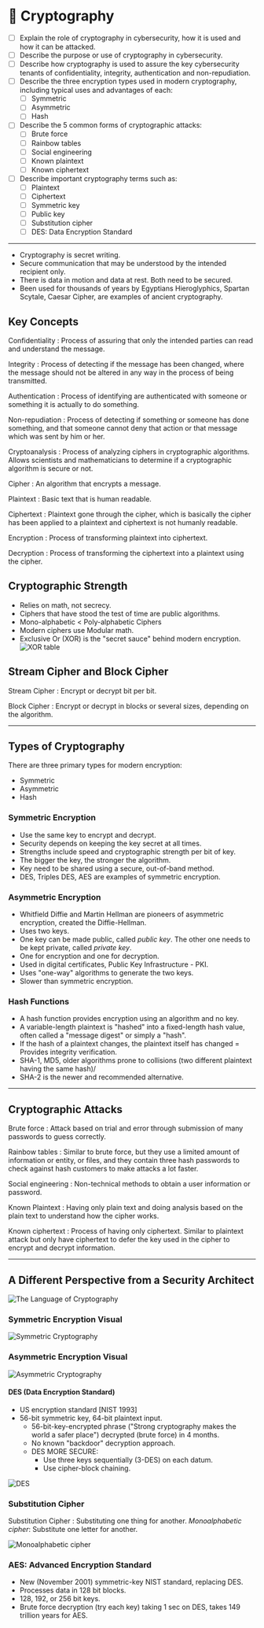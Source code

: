 # 🔑 Cryptography

* [ ] Explain the role of cryptography in cybersecurity, how it is used and how it can be attacked.
* [ ] Describe the purpose or use of cryptography in cybersecurity.
* [ ] Describe how cryptography is used to assure the key cybersecurity tenants of confidentiality, integrity, authentication and non-repudiation.
* [ ] Describe the three encryption types used in modern cryptography, including typical uses and advantages of each:
  * [ ] Symmetric
  * [ ] Asymmetric
  * [ ] Hash
* [ ] Describe the 5 common forms of cryptographic attacks:
  * [ ] Brute force
  * [ ] Rainbow tables
  * [ ] Social engineering
  * [ ] Known plaintext
  * [ ] Known ciphertext
* [ ] Describe important cryptography terms such as:
  * [ ] Plaintext
  * [ ] Ciphertext
  * [ ] Symmetric key
  * [ ] Public key
  * [ ] Substitution cipher
  * [ ] DES: Data Encryption Standard

***

* Cryptography is secret writing.
* Secure communication that may be understood by the intended recipient only.
* There is data in motion and data at rest. Both need to be secured.
* Been used for thousands of years by Egyptians Hieroglyphics, Spartan Scytale, Caesar Cipher, are examples of ancient cryptography.

## Key Concepts

Confidentiality : Process of assuring that only the intended parties can read and understand the message.

Integrity : Process of detecting if the message has been changed, where the message should not be altered in any way in the process of being transmitted.

Authentication : Process of identifying are authenticated with someone or something it is actually to do something.

Non-repudiation : Process of detecting if something or someone has done something, and that someone cannot deny that action or that message which was sent by him or her.

Cryptoanalysis : Process of analyzing ciphers in cryptographic algorithms. Allows scientists and mathematicians to determine if a cryptographic algorithm is secure or not.

Cipher : An algorithm that encrypts a message.

Plaintext : Basic text that is human readable.

Ciphertext : Plaintext gone through the cipher, which is basically the cipher has been applied to a plaintext and ciphertext is not humanly readable.

Encryption : Process of transforming plaintext into ciphertext.

Decryption : Process of transforming the ciphertext into a plaintext using the cipher.

## Cryptographic Strength

* Relies on math, not secrecy.
* Ciphers that have stood the test of time are public algorithms.
* Mono-alphabetic < Poly-alphabetic Ciphers
* Modern ciphers use Modular math.
* Exclusive Or (XOR) is the "secret sauce" behind modern encryption. ![XOR table](https://img.phemex.com/wp-content/uploads/2021/07/19091947/xor.jpg)

## Stream Cipher and Block Cipher

Stream Cipher : Encrypt or decrypt bit per bit.

Block Cipher : Encrypt or decrypt in blocks or several sizes, depending on the algorithm.

***

## Types of Cryptography

There are three primary types for modern encryption:

* Symmetric
* Asymmetric
* Hash

### Symmetric Encryption

* Use the same key to encrypt and decrypt.
* Security depends on keeping the key secret at all times.
* Strengths include speed and cryptographic strength per bit of key.
* The bigger the key, the stronger the algorithm.
* Key need to be shared using a secure, out-of-band method.
* DES, Triples DES, AES are examples of symmetric encryption.

### Asymmetric Encryption

* Whitfield Diffie and Martin Hellman are pioneers of asymmetric encryption, created the Diffie-Hellman.
* Uses two keys.
* One key can be made public, called _public key_. The other one needs to be kept private, called _private key_.
* One for encryption and one for decryption.
* Used in digital certificates, Public Key Infrastructure - PKI.
* Uses "one-way" algorithms to generate the two keys.
* Slower than symmetric encryption.

### Hash Functions

* A hash function provides encryption using an algorithm and no key.
* A variable-length plaintext is "hashed" into a fixed-length hash value, often called a "message digest" or simply a "hash".
* If the hash of a plaintext changes, the plaintext itself has changed = Provides integrity verification.
* SHA-1, MD5, older algorithms prone to collisions (two different plaintext having the same hash)/
* SHA-2 is the newer and recommended alternative.

***

## Cryptographic Attacks

Brute force : Attack based on trial and error through submission of many passwords to guess correctly.

Rainbow tables : Similar to brute force, but they use a limited amount of information or entity, or files, and they contain three hash passwords to check against hash customers to make attacks a lot faster.

Social engineering : Non-technical methods to obtain a user information or password.

Known Plaintext : Having only plain text and doing analysis based on the plain text to understand how the cipher works.

Known ciphertext : Process of having only ciphertext. Similar to plaintext attack but only have ciphertext to defer the key used in the cipher to encrypt and decrypt information.

***

## A Different Perspective from a Security Architect

![The Language of Cryptography](https://in.element14.com/wcsstore/ExtendedSitesCatalogAssetStore/cms/asset/images/common/campaign/internet\_of\_things/the-language.png)

### Symmetric Encryption Visual

![Symmetric Cryptography](https://d1jnx9ba8s6j9r.cloudfront.net/blog/wp-content/uploads/2018/07/symmetric-key-what-is-cryptography-edureka.png)

### Asymmetric Encryption Visual

![Asymmetric Cryptography](https://sectigostore.com/blog/wp-content/uploads/2020/11/asymmetric-encryption.png)

#### DES (Data Encryption Standard)

* US encryption standard \[NIST 1993]
* 56-bit symmetric key, 64-bit plaintext input.
  * 56-bit-key-encrypted phrase ("Strong cryptography makes the world a safer place") decrypted (brute force) in 4 months.
  * No known "backdoor" decryption approach.
  * DES MORE SECURE:
    * Use three keys sequentially (3-DES) on each datum.
    * Use cipher-block chaining.

![DES](https://assets.omscs.io/notes/5CC2B27E-728F-44B1-871D-3CBDC4BAE48F.png)

### Substitution Cipher

Substitution Cipher : Substituting one thing for another. _Monoalphabetic cipher_: Substitute one letter for another.

![Monoalphabetic cipher](https://www.researchgate.net/profile/Ahtisham-Hashmi/publication/323081658/figure/download/fig2/AS:592450070532097@1518262512719/Mono-Alphabetic-Substitution-Cipher.png)

### AES: Advanced Encryption Standard

* New (November 2001) symmetric-key NIST standard, replacing DES.
* Processes data in 128 bit blocks.
* 128, 192, or 256 bit keys.
* Brute force decryption (try each key) taking 1 sec on DES, takes 149 trillion years for AES.
